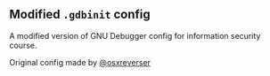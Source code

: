 ## Modified `.gdbinit` config

A modified version of GNU Debugger config for information security course.

Original config made by [@osxreverser](https://twitter.com/osxreverser)
